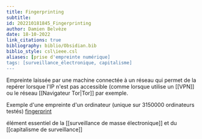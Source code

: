 ```yaml
---
title: Fingerprinting
subtitle:
id: 202210181845_Fingerprinting
author: Damien Belvèze
date: 18-10-2022
link_citations: true
bibliography: biblio/Obsidian.bib
biblio_style: csl\ieee.csl
aliases: [prise d'empreinte numérique]
tags: [surveillance_électronique, capitalisme]
---
```


Empreinte laissée par une machine connectée à un réseau qui permet de la repérer lorsque l'IP n'est pas accessible (comme lorsque utilise un [[VPN]] ou le réseau [[Navigateur Tor|Tor]] par exemple. 

Exemple d'une empreinte d'un ordinateur (unique sur 3150000 ordinateurs testés)
[fingerprint](fingerprint.json)

élément essentiel de la [[surveillance de masse électronique]] et du [[capitalisme de surveillance]]

